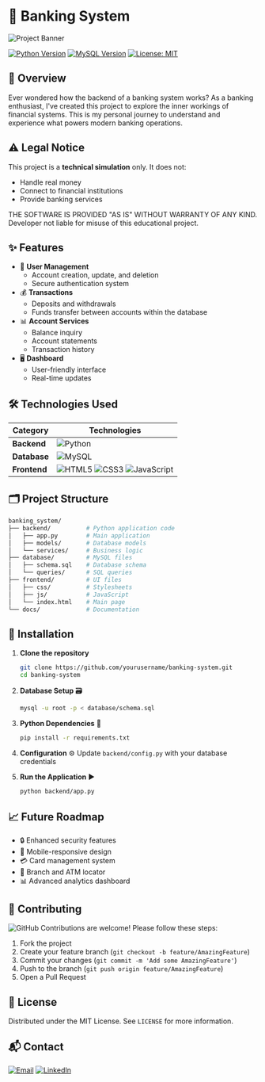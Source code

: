 # 🏦 Banking System 

![Project Banner](https://www.shutterstock.com/image-vector/online-banking-login-protection-concept-600nw-2125197293.jpg)

[![Python Version](https://img.shields.io/badge/python-3.8%2B-blue)](https://python.org)
[![MySQL Version](https://img.shields.io/badge/mysql-5.7%2B-orange)](https://mysql.com)
[![License: MIT](https://img.shields.io/badge/License-MIT-yellow.svg)](https://opensource.org/licenses/MIT)


## 🌟 Overview
Ever wondered how the backend of a banking system works? As a banking enthusiast, I've created this project to explore the inner workings of financial systems. This is my personal journey to understand and experience what powers modern banking operations.

## ⚠️ Legal Notice
This project is a **technical simulation** only. It does not:
- Handle real money
- Connect to financial institutions
- Provide banking services
  
THE SOFTWARE IS PROVIDED "AS IS" WITHOUT WARRANTY OF ANY KIND.
Developer not liable for misuse of this educational project.

## ✨ Features
- 👥 **User Management**
  - Account creation, update, and deletion
  - Secure authentication system
- 💰 **Transactions**
  - Deposits and withdrawals
  - Funds transfer between accounts within the database
- 📊 **Account Services**
  - Balance inquiry
  - Account statements
  - Transaction history
- 🖥️ **Dashboard**
  - User-friendly interface
  - Real-time updates

## 🛠️ Technologies Used
| Category       | Technologies                          |
|----------------|---------------------------------------|
| **Backend**    | ![Python](https://img.shields.io/badge/Python-3776AB?logo=python&logoColor=white) |
| **Database**   | ![MySQL](https://img.shields.io/badge/MySQL-4479A1?logo=mysql&logoColor=white) |
| **Frontend**   | ![HTML5](https://img.shields.io/badge/HTML5-E34F26?logo=html5&logoColor=white) ![CSS3](https://img.shields.io/badge/CSS3-1572B6?logo=css3&logoColor=white) ![JavaScript](https://img.shields.io/badge/JavaScript-F7DF1E?logo=javascript&logoColor=black) |

## 🗂️ Project Structure
```bash
banking_system/
├── backend/          # Python application code
│   ├── app.py        # Main application
│   ├── models/       # Database models
│   └── services/     # Business logic
├── database/         # MySQL files
│   ├── schema.sql    # Database schema
│   └── queries/      # SQL queries
├── frontend/         # UI files
│   ├── css/          # Stylesheets
│   ├── js/           # JavaScript
│   └── index.html    # Main page
└── docs/             # Documentation
 ```

## 🚀 Installation
1. **Clone the repository**
   ```bash
   git clone https://github.com/yourusername/banking-system.git
   cd banking-system
   ```

2. **Database Setup** 🗃️
   ```bash
   mysql -u root -p < database/schema.sql
   ```

3. **Python Dependencies** 🐍
   ```bash
   pip install -r requirements.txt
   ```

4. **Configuration** ⚙️
   Update `backend/config.py` with your database credentials

5. **Run the Application** ▶️
   ```bash
   python backend/app.py
   ```

## 📈 Future Roadmap
- 🔒 Enhanced security features
- 📱 Mobile-responsive design
- 💳 Card management system
- 🏦 Branch and ATM locator
- 📊 Advanced analytics dashboard

## 🤝 Contributing
![GitHub](https://img.shields.io/badge/PRs-Welcome-brightgreen)
Contributions are welcome! Please follow these steps:
1. Fork the project
2. Create your feature branch (`git checkout -b feature/AmazingFeature`)
3. Commit your changes (`git commit -m 'Add some AmazingFeature'`)
4. Push to the branch (`git push origin feature/AmazingFeature`)
5. Open a Pull Request

## 📜 License
Distributed under the MIT License. See `LICENSE` for more information.

## 📬 Contact
[![Email](https://img.shields.io/badge/Email-Contact%20Me-red)](mailto:muthelophindulo223@icloud.com)
[![LinkedIn](https://img.shields.io/badge/LinkedIn-Connect-blue)](https://www.linkedin.com/in/muthelo-phindulo-942961209?utm_source=share&utm_campaign=share_via&utm_content=profile&utm_medium=ios_app)
